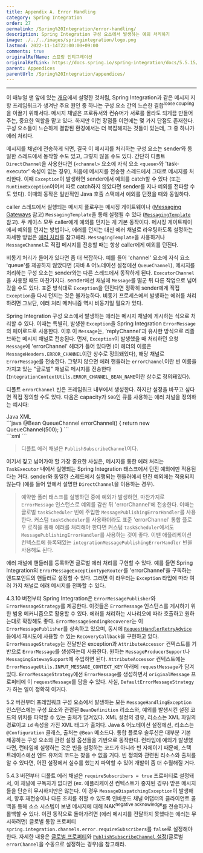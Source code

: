 ```yaml
---
title: Appendix A. Error Handling
category: Spring Integration
order: 27
permalink: /Spring%20Integration/error-handling/
description: Spring Integration 구성 요소에서 발생하는 예외 처리하기
image: ./../../images/springintegration/logo.png
lastmod: 2022-11-14T22:00:00+09:00
comments: true
originalRefName: 스프링 인티그레이션
originalRefLink: https://docs.spring.io/spring-integration/docs/5.5.15/reference/html/index-single.html#error-handling
parent: Appendices
parentUrl: /Spring%20Integration/appendices/
---
```

<script>defaultLanguages = ['java']</script>

---

이 매뉴얼 맨 앞에 있는 [개요](../overview)에서 설명한 것처럼, Spring Integration과 같은 메시지 지향 프레임워크가 생겨난 주요 원인 중 하나는 구성 요소 간의 느슨한 결합<sup>loose coupling</sup>을 이끌기 위해서다. 메시지 채널은 프로듀서와 컨슈머가 서로를 몰라도 되게끔 만들어주는, 중요한 역할을 맡고 있다. 하지만 이런 장점들 이면에는 몇 가지 단점도 존재한다. 구성 요소들이 느슨하게 결합된 환경에서는 더 복잡해지는 것들이 있는데, 그 중 하나가 에러 처리다.

메시지를 채널에 전송하게 되면, 결국 이 메시지를 처리하는 구성 요소는 sender와 동일한 스레드에서 동작할 수도 있고, 그렇지 않을 수도 있다. 간단히 디폴트 `DirectChannel`을 사용한다면 (`<channel>` 요소에 자식 요소 `<queue>`와 'task-executor' 속성이 없는 경우), 처음에 메시지를 전송한 스레드에서 그대로 메시지를 처리한다. 이때 `Exception`이 발생하면 sender에서 예외를 catch할 수 있다 (또는 `RuntimeException`이어서 따로 catch하지 않았다면 sender를 지나 예외를 전파할 수도 있다). 이때의 동작은 일반적인 Java 호출 스택에서 예외를 던졌을 때와 동일하다.

caller 스레드에서 실행되는 메시지 플로우는 메시징 게이트웨이나 ([Messaging Gateways](../messaging-endpoints/#104-messaging-gateways) 참고) `MessagingTemplate`을 통해 실행될 수 있다 ([`MessagingTemplate`](../messaging-channels/#614-messagingtemplate) 참고). 두 케이스 모두 caller에게 예외를 던지는 게 기본 동작이다. 메시징 게이트웨이에서 예외를 던지는 방법이나, 에러를 던지는 대신 에러 채널로 라우팅하도록 설정하는 자세한 방법은 [에러 처리](../messaging-endpoints/#1049-error-handling)를 참고해라. `MessagingTemplate`을 사용하거나 `MessageChannel`로 직접 메시지를 전송할 때는 항상 caller에게 예외를 던진다.

비동기 처리가 들어가 있다면 좀 더 복잡하다. 예를 들어 'channel' 요소에 자식 요소 'queue'를 제공하지 않았다면 (자바 & 어노테이션 설정에선 `QueueChannel`), 메시지를 처리하는 구성 요소는 sender와는 다른 스레드에서 동작하게 된다. `ExecutorChannel`을 사용할 때도 마찬가지다. sender에선 채널에 `Message`를 떨군 뒤 다른 작업으로 넘어갔을 수도 있다. 표준 방식대로 `Exception`을 던진다면 정확히 sender에게 직접 `Exception`을 다시 던지는 것은 불가능하다. 비동기 프로세스에서 발생하는 에러를 처리하려면 그보단, 에러 처리 메커니즘 역시 비동기일 필요가 있다.

Spring Integration 구성 요소에서 발생하는 에러는 메시지 채널에 게시하는 식으로 처리할 수 있다. 이때는 특별히, 발생한 `Exception`을 Spring Integration `ErrorMessage`의 페이로드로 사용한다. 이후 이 `Message`는, 'replyChannel'과 유사한 방식으로 리졸브하는 메시지 채널로 전송된다. 먼저, `Exception`이 발생했을 때 처리하던 요청 `Message`에 'errorChannel' 헤더가 들어 있다면 (이 헤더의 이름은 `MessageHeaders.ERROR_CHANNEL`이란 상수로 정의돼있다), 해당 채널로 `ErrorMessage`를 전송한다. 그렇지 않으면 에러 핸들러는 `errorChannel`이란 빈 이름을 가지고 있는 "글로벌" 채널로 메시지를 전송한다 (`IntegrationContextUtils.ERROR_CHANNEL_BEAN_NAME`이란 상수로 정의돼있다).

디폴트 `errorChannel` 빈은 프레임워크 내부에서 생성한다. 하지만 설정을 바꾸고 싶다면 직접 정의할 수도 있다. 다음은 capacity가 `500`인 큐를 사용하는 에러 처널을 정의하는 예시다:

<div class="switch-language-wrapper java xml">
<span class="switch-language java">Java</span>
<span class="switch-language xml">XML</span>
</div>
<div class="language-only-for-java java xml"></div>
```java
@Bean
QueueChannel errorChannel() {
    return new QueueChannel(500);
}
```
<div class="language-only-for-xml java xml"></div>
```xml
<int:channel id="errorChannel">
    <int:queue capacity="500"/>
</int:channel>
```

> 디폴트 에러 채널은 `PublishSubscribeChannel`이다.

여기서 짚고 넘어가야 할 가장 중요한 사실은, 메시지를 통한 에러 처리는 `TaskExecutor` 내에서 실행되는 Spring Integration 태스크에서 던진 예외에만 적용된다는 거다. sender와 동일한 스레드에서 실행되는 핸들러에서 던진 예외에는 적용되지 않는다 (예를 들어 앞에서 설명한 `DirectChannel`을 이용하는 경우).

> 예약한 폴러 태스크를 실행하던 중에 예외가 발생하면, 마찬가지로 `ErrorMessage` 인스턴스로 예외를 감싼 뒤 'errorChannel'에 전송한다. 이때는 글로벌 `taskScheduler` 빈에 주입한 `MessagePublishingErrorHandler`를 사용한다. 커스텀 `taskScheduler`를 사용하더라도 표준 'errorChannel' 통합 플로우 로직을 통해 에러를 처리해야 한다면 커스텀 `taskScheduler`에서도 `MessagePublishingErrorHandler`를 사용하는 것이 좋다. 이땐 애플리케이션 컨텍스트에 등록돼있는 `integrationMessagePublishingErrorHandler` 빈을 사용해도 된다.

에러 채널에 핸들러를 등록하면 글로벌 에러 처리를 구현할 수 있다. 예를 들면 Spring Integration의 `ErrorMessageExceptionTypeRouter`를 'errorChannel'을 구독하는 엔드포인트의 핸들러로 설정할 수 있다. 그러면 이 라우터는 `Exception` 타입에 따라 여러 가지 채널로 에러 메시지를 전파할 수 있다.

4.3.10 버전부터 Spring Integration은 `ErrorMessagePublisher`와 `ErrorMessageStrategy`를 제공한다. 이것들은 `ErrorMessage` 인스턴스를 게시하기 위한 범용 메커니즘으로 활용할 수 있다. 에러를 처리하는 시나리오에 따라 호출하고 원하는대로 확장해도 좋다. `ErrorMessageSendingRecoverer`는 이 `ErrorMessagePublisher`를 상속하고 있으며, 동시에 [`RequestHandlerRetryAdvice`](../messaging-endpoints/#retry-advice) 등에서 재시도에 사용할 수 있는 `RecoveryCallback`을 구현하고 있다. `ErrorMessageStrategy`는 전달받은 exception과 `AttributeAccessor` 컨텍스트를 기반으로 `ErrorMessage`를 생성하는데 사용한다. 원하는 `MessageProducerSupport`나 `MessagingGatewaySupport`에 주입하면 된다. `AttributeAccessor` 컨텍스트에는 `ErrorMessageUtils.INPUT_MESSAGE_CONTEXT_KEY` 아래에 `requestMessage`가 담겨있다. `ErrorMessageStrategy`에선 `ErrorMessage`를 생성하면서 `originalMessage` 프로퍼티에 이 `requestMessage`를 담을 수 있다. 사실, `DefaultErrorMessageStrategy`가 하는 일이 정확히 이거다.

5.2 버전부터 프레임워크 구성 요소에서 발생하는 모든 `MessageHandlingException` 인스턴스에는 구성 요소와 관련된 `BeanDefinition` 리소스와, 예외를 발생시킨 설정 코드의 위치를 파악할 수 있는 출처가 담겨있다. XML 설정의 경우, 리소스는 XML 파일의 경로이고 `id` 속성을 가진 XML 태그가 출처다. Java & 어노테이션 설정에선, 리소스는 `@Configuration` 클래스, 출처는 `@Bean` 메소드다. 통합 플로우 솔루션은 대부분 기본 제공하는 구성 요소와 관련 설정 옵션들을 기반으로 동작한다. 런타임에 예외가 발생했다면, 런타임에 실행하는 것은 빈을 설정하는 코드가 아니라 빈 자체이기 때문에, 스택 트레이스에선 엔드 유저의 코드는 찾을 수 없을 거다. 빈 정의와 관련된 리소스와 출처를 알 수 있다면, 어떤 설정에서 실수를 했는지 파악할 수 있어 개발이 좀 더 수월해질 거다.

5.4.3 버전부터 디폴트 에러 채널은 `requireSubscribers = true` 프로퍼티로 설정돼서, 이 채널에 구독자가 없다면 (ex. 애플리케이션 컨텍스트가 중지된 경우) 받은 메시지들을 단순히 무시하지만은 않는다. 이 경우 `MessageDispatchingException`이 발생해서, 향후 재전송이나 다른 조치를 취할 수 있도록 인바운드 채널 어댑터의 클라이언트 콜백을 통해 소스 시스템이 보낸 메시지에 대해 NAK<sup>negative acknowledge</sup>를 전송하거나 롤백할 수 있다. 이전 동작으로 돌아가려면 (에러 메시지를 전달하지 못했다는 에러는 무시하려면) 글로벌 통합 프로퍼티 `spring.integration.channels.error.requireSubscribers`를 `false`로 설정해야 한다. 자세한 내용은 [글로벌 프로퍼티](../configuration/#f3-global-properties)와 [`PublishSubscribeChannel` 설정](../messaging-channels/#publishsubscribechannel-configuration)(글로벌 `errorChannel`을 수동으로 설정하는 경우)을 참고해라.